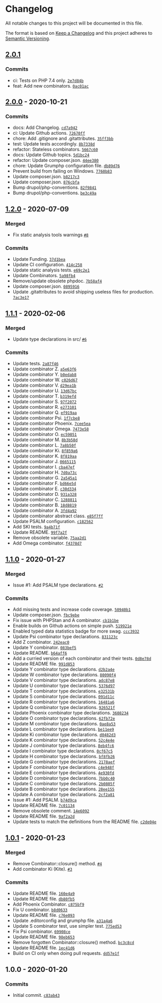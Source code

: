# Changelog

All notable changes to this project will be documented in this file.

The format is based on [Keep a Changelog](https://keepachangelog.com/en/1.0.0/)
and this project adheres to [Semantic Versioning](https://semver.org/spec/v2.0.0.html).

## [2.0.1](https://github.com/loophp/combinator/compare/2.0.0...2.0.1)

### Commits

- ci: Tests on PHP 7.4 only. [`2e7d84b`](https://github.com/loophp/combinator/commit/2e7d84b5239ccc6bd404a4965871856119d6ae6c)
- feat: Add new combinators. [`0ac01ac`](https://github.com/loophp/combinator/commit/0ac01ac602f07a2124bd528fd6a039be87f62f76)

## [2.0.0](https://github.com/loophp/combinator/compare/1.2.0...2.0.0) - 2020-10-21

### Commits

- docs: Add Changelog. [`cd7a942`](https://github.com/loophp/combinator/commit/cd7a942f08f319027b6ef697cc1667c7ba37895a)
- ci: Update Github actions. [`72670ff`](https://github.com/loophp/combinator/commit/72670ffeea53c8598170b839833e912a040e76f7)
- chore: Add .gitignore and .gitattributes. [`35ff3bb`](https://github.com/loophp/combinator/commit/35ff3bbcad711541f0014212c1d235da02265654)
- test: Update tests accordingly. [`8b7338d`](https://github.com/loophp/combinator/commit/8b7338ddec1d9939e4dbf50615910116e341663e)
- refactor: Stateless combinators. [`5667c60`](https://github.com/loophp/combinator/commit/5667c605231208abeb335066585c31772c5d989a)
- docs: Update Github topics. [`5d1bc24`](https://github.com/loophp/combinator/commit/5d1bc24ade82a84ce7231229ed2da75b093ca4e3)
- refactor: Update composer.json. [`44ee380`](https://github.com/loophp/combinator/commit/44ee380f95cfe2a4833e6601062fddb9f2d1bcdf)
- chore: Update Grumphp configuration file. [`db89d76`](https://github.com/loophp/combinator/commit/db89d76bb485db42213cfe9ef54cd010d8f8efc2)
- Prevent build from failing on Windows. [`7760b83`](https://github.com/loophp/combinator/commit/7760b83879f9916447078c004d71af8a647bda2e)
- Update composer.json. [`b8217c3`](https://github.com/loophp/combinator/commit/b8217c3059fde82b8cb4a33cae7c4ebc85c395f2)
- Update composer.json. [`876cbfa`](https://github.com/loophp/combinator/commit/876cbfaee21939618053abf86a6df8b9ad700878)
- Bump drupol/php-conventions. [`82f9841`](https://github.com/loophp/combinator/commit/82f98418c9593e30c3019733eeb3458248f7ebcf)
- Bump drupol/php-conventions. [`be3c49a`](https://github.com/loophp/combinator/commit/be3c49a21420e9daa308184bf6628e070ef9c675)

## [1.2.0](https://github.com/loophp/combinator/compare/1.1.1...1.2.0) - 2020-07-09

### Merged

- Fix static analysis tools warnings [`#8`](https://github.com/loophp/combinator/pull/8)

### Commits

- Update Funding. [`37d1bea`](https://github.com/loophp/combinator/commit/37d1beaa31bf990587e929c0fdec8206ca3f3837)
- Update CI configuration. [`414c258`](https://github.com/loophp/combinator/commit/414c258d1cbfbb454007e9461ab1d455ca3b45ba)
- Update static analysis tests. [`e69c2e1`](https://github.com/loophp/combinator/commit/e69c2e182b007235fbfb42b036b02d5f2c904f46)
- Update Combinators. [`5a98fb4`](https://github.com/loophp/combinator/commit/5a98fb4e759d38f5deb0bb784dd1c6d2b6cce74e)
- Remove/update obsolete phpdoc. [`7b58af4`](https://github.com/loophp/combinator/commit/7b58af4d8c56385e31a12b2ba710af91223c5aca)
- Update composer.json. [`0895916`](https://github.com/loophp/combinator/commit/089591615d3d3acde9c3171716d0afb83b139903)
- Update .gitattributes to avoid shipping useless files for production. [`7ac3e17`](https://github.com/loophp/combinator/commit/7ac3e17a9e0448890c63e3b652820248453fc168)

## [1.1.1](https://github.com/loophp/combinator/compare/1.1.0...1.1.1) - 2020-02-06

### Merged

- Update type declarations in src/ [`#6`](https://github.com/loophp/combinator/pull/6)

### Commits

- Update tests. [`2a87f46`](https://github.com/loophp/combinator/commit/2a87f46e626395232f84af3c260735452a965492)
- Update combinator Z. [`a5e63f6`](https://github.com/loophp/combinator/commit/a5e63f6e437b22573c1b18f5c943d2852bcea3bc)
- Update combinator Y. [`b0edab8`](https://github.com/loophp/combinator/commit/b0edab821ef805f36c464dc8e5c8693429a1f58a)
- Update combinator W. [`c026d67`](https://github.com/loophp/combinator/commit/c026d67e579e9a7eca4ba2208c17f63c05a1a6b6)
- Update combinator V. [`d29ea1b`](https://github.com/loophp/combinator/commit/d29ea1b7b44438ab5e45893e61cb62ba26c07680)
- Update combinator U. [`13d67bc`](https://github.com/loophp/combinator/commit/13d67bc2437d341d5bbbc70ae9f2eaf91c3ed4b9)
- Update combinator T. [`b319efd`](https://github.com/loophp/combinator/commit/b319efd1ae91dc34c8de0a73e97e7e73f52e6c37)
- Update combinator S. [`97f2072`](https://github.com/loophp/combinator/commit/97f20724bf0f1c95f018755641c4c8ba1b00f085)
- Update combinator R. [`e273101`](https://github.com/loophp/combinator/commit/e273101fdcfc27c4fde429404f2095be10406512)
- Update combinator Q. [`ef919aa`](https://github.com/loophp/combinator/commit/ef919aa4956093d2e51c9fd01d05b4a0961e55ef)
- Update combinator Psi. [`1f7cbe8`](https://github.com/loophp/combinator/commit/1f7cbe835af0f1eff70aa170be75418b27509042)
- Update combinator Phoenix. [`7cee5ea`](https://github.com/loophp/combinator/commit/7cee5ea8ec7b69ae503a377517b4401c697ed946)
- Update combinator Omega. [`7473e58`](https://github.com/loophp/combinator/commit/7473e58199a2dc390255d606283eb732947a58dc)
- Update combinator O. [`ec59051`](https://github.com/loophp/combinator/commit/ec59051cb9b7635101a4d017bfabc6f918b135d0)
- Update combinator M. [`8b3b58d`](https://github.com/loophp/combinator/commit/8b3b58d6de9835e1b09922766935750c7a6f14cb)
- Update combinator L. [`7a8b50f`](https://github.com/loophp/combinator/commit/7a8b50f4ed3fd203a7ce90fedcb86efd468caea5)
- Update combinator Ki. [`8f859a6`](https://github.com/loophp/combinator/commit/8f859a6dcf39aaeaf2196f0b19319d377ad478be)
- Update combinator K. [`8f819aa`](https://github.com/loophp/combinator/commit/8f819aa11c941a689cd14b4c7ed8938d08743dd5)
- Update combinator J. [`0665115`](https://github.com/loophp/combinator/commit/06651157e32f58b918b0aa558d9affef4afffa0b)
- Update combinator I. [`cba47ef`](https://github.com/loophp/combinator/commit/cba47ef5c707c6ab0baebc084395d2b64606506a)
- Update combinator H. [`7d0a73c`](https://github.com/loophp/combinator/commit/7d0a73c26b77384eb546a55ac801685b1d587f8b)
- Update combinator G. [`2a545a1`](https://github.com/loophp/combinator/commit/2a545a1446f5032b3bc5d8d307a4a50e06f4ad77)
- Update combinator F. [`bd66e5d`](https://github.com/loophp/combinator/commit/bd66e5d242443ec3491bff8ca142040acd311359)
- Update combinator E. [`c30d334`](https://github.com/loophp/combinator/commit/c30d3344e4303695cd6bc2a596141b26fceae1cf)
- Update combinator D. [`931a328`](https://github.com/loophp/combinator/commit/931a328b61366a4fb90162dba38cab1664c87273)
- Update combinator C. [`1288811`](https://github.com/loophp/combinator/commit/128881179247d75f9fb5e46b3cae8d67c7fe4b38)
- Update combinator B. [`18d8819`](https://github.com/loophp/combinator/commit/18d881939a62aaed1cd9e0c42de1b782c29b946a)
- Update combinator A. [`3fd4a92`](https://github.com/loophp/combinator/commit/3fd4a9250dcec77733a0125b6dc867b6fad0f016)
- Update combinator abstract class. [`e85f7ff`](https://github.com/loophp/combinator/commit/e85f7ff8ebfb5659e6af4275c18e48e371803c90)
- Update PSALM configuration. [`c182562`](https://github.com/loophp/combinator/commit/c1825624c84c877f8aab4adbacf54597e13459d4)
- Add SKI tests. [`9a4b71f`](https://github.com/loophp/combinator/commit/9a4b71ff9d00834319ffec098d74eacca88c38de)
- Update README. [`99f7a2f`](https://github.com/loophp/combinator/commit/99f7a2f611a6493fcde79fb32bb8ad5aa6d40670)
- Remove obsolete variable. [`75aa2d1`](https://github.com/loophp/combinator/commit/75aa2d1cd8490ca3f50c4ef57b08a1d9c0c722be)
- Add Omega combinator. [`f4378d7`](https://github.com/loophp/combinator/commit/f4378d7633e03ed796f05606eda627675f4587f2)

## [1.1.0](https://github.com/loophp/combinator/compare/1.0.1...1.1.0) - 2020-01-27

### Merged

- Issue #1: Add PSALM type declarations. [`#2`](https://github.com/loophp/combinator/pull/2)

### Commits

- Add missing tests and increase code coverage. [`50940b1`](https://github.com/loophp/combinator/commit/50940b1e7a4869d077776365c4efbb4cf8bd9464)
- Update composer.json. [`fbc9ebe`](https://github.com/loophp/combinator/commit/fbc9ebe92acc2c276c15351fd7b6b011e1cde36a)
- Fix issue with PHPStan and A combinator. [`cb1b1be`](https://github.com/loophp/combinator/commit/cb1b1bee070ca09471e57bd54d7474ed33e0d8e4)
- Enable builds on Github actions on simple push. [`519921e`](https://github.com/loophp/combinator/commit/519921ef75d8c6fee6f806f375bbeb212cb1048a)
- Enabled typed data statistics badge for more swag. [`ccc3932`](https://github.com/loophp/combinator/commit/ccc39321bfac90cb98fb1c617f82f04a8d597aa5)
- Update Psi combinator type declarations. [`831123c`](https://github.com/loophp/combinator/commit/831123c0ea575144bdc19619bda72a7b46d9fcd5)
- Add Z combinator. [`242eac0`](https://github.com/loophp/combinator/commit/242eac0b6a3153b613f1b70ecadaf00eb5ef9633)
- Update Y combinator. [`083bef5`](https://github.com/loophp/combinator/commit/083bef562a84dd7edbd9a18aa486ee0635337efd)
- Update README. [`b64aff6`](https://github.com/loophp/combinator/commit/b64aff6d5edf2467394ed82d199927f44701bf0b)
- Add a curried version of each combinator and their tests. [`0d8e78d`](https://github.com/loophp/combinator/commit/0d8e78d12057392f3dffa16c4bd7efcb50d4c2d0)
- Update README file. [`991d853`](https://github.com/loophp/combinator/commit/991d853ba52a85890ac5683ca2178a611729dc71)
- Update Y combinator type declarations. [`d2b2a4e`](https://github.com/loophp/combinator/commit/d2b2a4e485fc59807196f07a692b26938e825393)
- Update W combinator type declarations. [`80090f4`](https://github.com/loophp/combinator/commit/80090f4e5f65406360e56e251f5872c400678de3)
- Update V combinator type declarations. [`adc87e8`](https://github.com/loophp/combinator/commit/adc87e85c24cc32738cd7d5c662ab378503081c5)
- Update U combinator type declarations. [`5376d97`](https://github.com/loophp/combinator/commit/5376d97aa37f2408732dd3cee9dd8928598d9928)
- Update T combinator type declarations. [`e32531b`](https://github.com/loophp/combinator/commit/e32531be79d7acf8a24ac84b23d4fae2d1cab033)
- Update S combinator type declarations. [`091d11c`](https://github.com/loophp/combinator/commit/091d11c8858f345d098962a21c7b1e913a52e9a1)
- Update R combinator type declarations. [`16481a6`](https://github.com/loophp/combinator/commit/16481a6ee84916785c27aa06dc4f4612be63f79d)
- Update Q combinator type declarations. [`926521f`](https://github.com/loophp/combinator/commit/926521f3ed8a4a17650353346104fa7be8a1afdd)
- Update Phoenix combinator type declarations. [`3608234`](https://github.com/loophp/combinator/commit/3608234c9360869d6745fffbc542cc7048743ead)
- Update O combinator type declarations. [`62fb72e`](https://github.com/loophp/combinator/commit/62fb72e6e96fcef9e8965963a7b00a2113710317)
- Update M combinator type declarations. [`0ae8a53`](https://github.com/loophp/combinator/commit/0ae8a532025db04254a143a72df6cb6b0e9a5700)
- Update L combinator type declarations. [`be11ee9`](https://github.com/loophp/combinator/commit/be11ee9410c5eabe5cb52b1c190c9c221efad9b9)
- Update Ki combinator type declarations. [`d0482d3`](https://github.com/loophp/combinator/commit/d0482d3cc826c9887333a55eb814c45067e40aa0)
- Update K combinator type declarations. [`52c4e4e`](https://github.com/loophp/combinator/commit/52c4e4e74f0239970ea8ef8bc08a6c7f6c8fcf71)
- Update J combinator type declarations. [`8eb4fc6`](https://github.com/loophp/combinator/commit/8eb4fc6c200cfd2f722fef515851f930adc5cf91)
- Update I combinator type declarations. [`0cf67c5`](https://github.com/loophp/combinator/commit/0cf67c555f108e78d2ef9e6241e5fe7b58ca14f1)
- Update H combinator type declarations. [`bf8fb26`](https://github.com/loophp/combinator/commit/bf8fb26d220aad448af6b6cc900ab8294b7c7c10)
- Update G combinator type declarations. [`2178aef`](https://github.com/loophp/combinator/commit/2178aef293f8ec457ca6ed033be1332c71b68776)
- Update F combinator type declarations. [`c4e948f`](https://github.com/loophp/combinator/commit/c4e948f62b798e7be2734addcd4b855d404e7bf5)
- Update E combinator type declarations. [`4e930fd`](https://github.com/loophp/combinator/commit/4e930fdb046d9adbebe4cbcbc5a6c8a4ac5b17b6)
- Update D combinator type declarations. [`7bb0c40`](https://github.com/loophp/combinator/commit/7bb0c408ddcd51a508e5fe3210d2016f3185f36a)
- Update C combinator type declarations. [`2b0805f`](https://github.com/loophp/combinator/commit/2b0805fd27bdba179958376e71d70284a0a1a779)
- Update B combinator type declarations. [`28ee155`](https://github.com/loophp/combinator/commit/28ee155d178f167094057f14f61fdfbb28c315d1)
- Update A combinator type declarations. [`2cf2a81`](https://github.com/loophp/combinator/commit/2cf2a81f6d5b986053d1e30d2adc59eb16bb3bc0)
- Issue #1: Add PSALM. [`b74d9ca`](https://github.com/loophp/combinator/commit/b74d9ca3d561b549c072a5cfe6a5127b8b027dd8)
- Update README file. [`7c01134`](https://github.com/loophp/combinator/commit/7c011347c8949d699a20cb7d666f972240a27ef4)
- Remove obsolete comment. [`14e6092`](https://github.com/loophp/combinator/commit/14e6092e5adff3d0d58c1cbc0b2681dbc8a8af42)
- Update README file. [`9af2a2d`](https://github.com/loophp/combinator/commit/9af2a2dbd0356d5754825fde0da6745dadebb883)
- Update tests to match the definitions from the README file. [`c2de04e`](https://github.com/loophp/combinator/commit/c2de04ea4433f7b57bb35242987cc86b00243d02)

## [1.0.1](https://github.com/loophp/combinator/compare/1.0.0...1.0.1) - 2020-01-23

### Merged

- Remove Combinator::closure() method. [`#4`](https://github.com/loophp/combinator/pull/4)
- Add combinator Ki (Kite). [`#3`](https://github.com/loophp/combinator/pull/3)

### Commits

- Update README file. [`160e4a9`](https://github.com/loophp/combinator/commit/160e4a931882dc790e2f02758b14cea373d12bf5)
- Update README file. [`db80fb5`](https://github.com/loophp/combinator/commit/db80fb5ad92e53ae04f27166a491a36609906e4f)
- Add Phoenix Combinator. [`c875bf9`](https://github.com/loophp/combinator/commit/c875bf923f8b03529b9b4959374c347905495049)
- Fix U combinator. [`b8d0633`](https://github.com/loophp/combinator/commit/b8d0633a2756c33d5e1253fb50d23c81ae344a35)
- Update README file. [`c76e093`](https://github.com/loophp/combinator/commit/c76e093d3664873c344871d81b35c1df21356190)
- Update .editorconfig and grumphp file. [`a31a4a6`](https://github.com/loophp/combinator/commit/a31a4a64489574727705babb7f738f3aa7a1d2b3)
- Update S combinator test, use simpler test. [`775ed53`](https://github.com/loophp/combinator/commit/775ed5379a563fc18ef28807a0e51cfad31f550f)
- Fix Psi combinator. [`69908ce`](https://github.com/loophp/combinator/commit/69908ce47932d3585ec676dfb4170e37a9d676fa)
- Update README file. [`98eb653`](https://github.com/loophp/combinator/commit/98eb6536f3eec94e8ff5d20b4124c127adb39028)
- Remove forgotten Combinator::closure() method. [`bc3c8cd`](https://github.com/loophp/combinator/commit/bc3c8cd09231d34dc7eb2769998b84718f58dd34)
- Update README file. [`1ec41d6`](https://github.com/loophp/combinator/commit/1ec41d6136315d631387e406b54252d297b70443)
- Build on CI only when doing pull requests. [`dd57e1f`](https://github.com/loophp/combinator/commit/dd57e1f3580bf0730e723c18c69682585a108b57)

## 1.0.0 - 2020-01-20

### Commits

- Initial commit. [`c83ab43`](https://github.com/loophp/combinator/commit/c83ab43b0cd3e31152724564847df05f83bd24d3)
